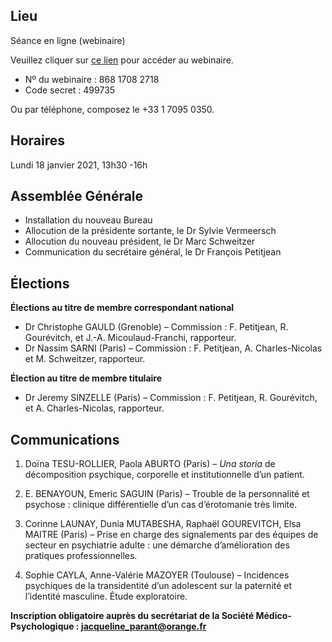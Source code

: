 ## Lieu
Séance en ligne (webinaire)

Veuillez cliquer sur [ce lien](https://us02web.zoom.us/j/86817082718?pwd=MDVVK0QvWDVtVGd0MnNUOGdPRzdkUT09) pour accéder au webinaire.
- Nº du webinaire : 868 1708 2718
- Code secret : 499735

Ou par téléphone, composez le +33 1 7095 0350.

## Horaires
Lundi 18 janvier 2021, 13h30 -16h

## Assemblée Générale
- Installation du nouveau Bureau
- Allocution de la présidente sortante, le Dr Sylvie Vermeersch
- Allocution du nouveau président, le Dr Marc Schweitzer
- Communication du secrétaire général, le Dr François Petitjean

## Élections

**Élections au titre de membre correspondant national**
- Dr Christophe GAULD (Grenoble) – Commission : F. Petitjean, R. Gourévitch, et J.-A. Micoulaud-Franchi, rapporteur.
- Dr Nassim SARNI (Paris) – Commission : F. Petitjean, A. Charles-Nicolas et M. Schweitzer, rapporteur.

**Élection au titre de membre titulaire**
- Dr Jeremy SINZELLE (Paris) – Commission : F. Petitjean, R. Gourévitch, et A. Charles-Nicolas, rapporteur.

## Communications

1. Doïna TESU-ROLLIER, Paola ABURTO (Paris) – *Una storia* de décomposition psychique, corporelle et institutionnelle d’un patient.

2. E. BENAYOUN, Emeric SAGUIN (Paris) – Trouble de la personnalité et psychose : clinique différentielle d’un cas d’érotomanie très limite.

3. Corinne LAUNAY, Dunia MUTABESHA, Raphaël GOUREVITCH, Elsa MAITRE (Paris) – Prise en charge des signalements par des équipes de secteur en psychiatrie adulte : une démarche d’amélioration des pratiques professionnelles.

4. Sophie CAYLA, Anne-Valérie MAZOYER (Toulouse) – Incidences psychiques de la transidentité d’un adolescent sur la paternité et l’identité masculine. Étude exploratoire.

**Inscription obligatoire auprès du secrétariat de la Société Médico-Psychologique : jacqueline_parant@orange.fr**
